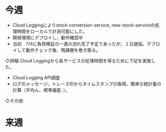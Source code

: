 
# 今週
- Cloud Loggingによりstock-conversion-service, new-stock-serviceの処理時間をローカルで計測可能にした。
- 開発環境にデプロイし、動作確認中
- 当初　7/4に負荷検証の一連の流れ完了予定であったが、１日遅延。デプロイして動作チェック後、残課題を巻き取る。

◇詳細
Cloud Loggingから各サービスの処理時間を得るために下記を実施した。
- Cloud Logging API調査
- ログのメッセージ、トレースIDからタイムスタンプの取得。簡単な統計量の計算（平均ん、標準偏差、）。


◇その他

# 来週
